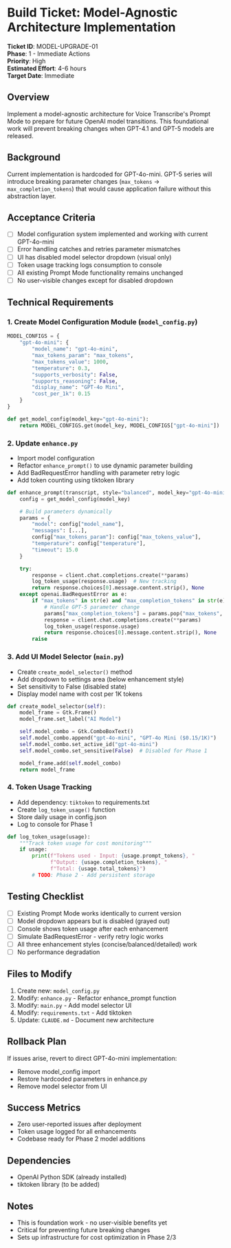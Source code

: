 # Build Ticket: Model-Agnostic Architecture Implementation

**Ticket ID**: MODEL-UPGRADE-01  
**Phase**: 1 - Immediate Actions  
**Priority**: High  
**Estimated Effort**: 4-6 hours  
**Target Date**: Immediate

## Overview

Implement a model-agnostic architecture for Voice Transcribe's Prompt Mode to prepare for future OpenAI model transitions. This foundational work will prevent breaking changes when GPT-4.1 and GPT-5 models are released.

## Background

Current implementation is hardcoded for GPT-4o-mini. GPT-5 series will introduce breaking parameter changes (`max_tokens` → `max_completion_tokens`) that would cause application failure without this abstraction layer.

## Acceptance Criteria

- [ ] Model configuration system implemented and working with current GPT-4o-mini
- [ ] Error handling catches and retries parameter mismatches
- [ ] UI has disabled model selector dropdown (visual only)
- [ ] Token usage tracking logs consumption to console
- [ ] All existing Prompt Mode functionality remains unchanged
- [ ] No user-visible changes except for disabled dropdown

## Technical Requirements

### 1. Create Model Configuration Module (`model_config.py`)

```python
MODEL_CONFIGS = {
    "gpt-4o-mini": {
        "model_name": "gpt-4o-mini",
        "max_tokens_param": "max_tokens",
        "max_tokens_value": 1000,
        "temperature": 0.3,
        "supports_verbosity": False,
        "supports_reasoning": False,
        "display_name": "GPT-4o Mini",
        "cost_per_1k": 0.15
    }
}

def get_model_config(model_key="gpt-4o-mini"):
    return MODEL_CONFIGS.get(model_key, MODEL_CONFIGS["gpt-4o-mini"])
```

### 2. Update `enhance.py`

- Import model configuration
- Refactor `enhance_prompt()` to use dynamic parameter building
- Add BadRequestError handling with parameter retry logic
- Add token counting using tiktoken library

```python
def enhance_prompt(transcript, style="balanced", model_key="gpt-4o-mini"):
    config = get_model_config(model_key)

    # Build parameters dynamically
    params = {
        "model": config["model_name"],
        "messages": [...],
        config["max_tokens_param"]: config["max_tokens_value"],
        "temperature": config["temperature"],
        "timeout": 15.0
    }

    try:
        response = client.chat.completions.create(**params)
        log_token_usage(response.usage)  # New tracking
        return response.choices[0].message.content.strip(), None
    except openai.BadRequestError as e:
        if "max_tokens" in str(e) and "max_completion_tokens" in str(e):
            # Handle GPT-5 parameter change
            params["max_completion_tokens"] = params.pop("max_tokens", 1000)
            response = client.chat.completions.create(**params)
            log_token_usage(response.usage)
            return response.choices[0].message.content.strip(), None
        raise
```

### 3. Add UI Model Selector (`main.py`)

- Create `create_model_selector()` method
- Add dropdown to settings area (below enhancement style)
- Set sensitivity to False (disabled state)
- Display model name with cost per 1K tokens

```python
def create_model_selector(self):
    model_frame = Gtk.Frame()
    model_frame.set_label("AI Model")

    self.model_combo = Gtk.ComboBoxText()
    self.model_combo.append("gpt-4o-mini", "GPT-4o Mini ($0.15/1K)")
    self.model_combo.set_active_id("gpt-4o-mini")
    self.model_combo.set_sensitive(False)  # Disabled for Phase 1

    model_frame.add(self.model_combo)
    return model_frame
```

### 4. Token Usage Tracking

- Add dependency: `tiktoken` to requirements.txt
- Create `log_token_usage()` function
- Store daily usage in config.json
- Log to console for Phase 1

```python
def log_token_usage(usage):
    """Track token usage for cost monitoring"""
    if usage:
        print(f"Tokens used - Input: {usage.prompt_tokens}, "
              f"Output: {usage.completion_tokens}, "
              f"Total: {usage.total_tokens}")
        # TODO: Phase 2 - Add persistent storage
```

## Testing Checklist

- [ ] Existing Prompt Mode works identically to current version
- [ ] Model dropdown appears but is disabled (grayed out)
- [ ] Console shows token usage after each enhancement
- [ ] Simulate BadRequestError - verify retry logic works
- [ ] All three enhancement styles (concise/balanced/detailed) work
- [ ] No performance degradation

## Files to Modify

1. Create new: `model_config.py`
2. Modify: `enhance.py` - Refactor enhance_prompt function
3. Modify: `main.py` - Add model selector UI
4. Modify: `requirements.txt` - Add tiktoken
5. Update: `CLAUDE.md` - Document new architecture

## Rollback Plan

If issues arise, revert to direct GPT-4o-mini implementation:

- Remove model_config import
- Restore hardcoded parameters in enhance.py
- Remove model selector from UI

## Success Metrics

- Zero user-reported issues after deployment
- Token usage logged for all enhancements
- Codebase ready for Phase 2 model additions

## Dependencies

- OpenAI Python SDK (already installed)
- tiktoken library (to be added)

## Notes

- This is foundation work - no user-visible benefits yet
- Critical for preventing future breaking changes
- Sets up infrastructure for cost optimization in Phase 2/3
